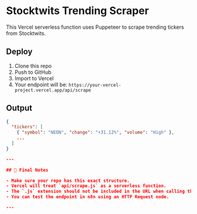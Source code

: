# Stocktwits Trending Scraper

This Vercel serverless function uses Puppeteer to scrape trending tickers from Stocktwits.

## Deploy

1. Clone this repo
2. Push to GitHub
3. Import to Vercel
4. Your endpoint will be: `https://your-vercel-project.vercel.app/api/scrape`

## Output

```json
{
  "tickers": [
    { "symbol": "NEON", "change": "+31.12%", "volume": "High" },
    ...
  ]
}

---

## 🧪 Final Notes

- Make sure your repo has this exact structure.
- Vercel will treat `api/scrape.js` as a serverless function.
- The `.js` extension should not be included in the URL when calling the endpoint.
- You can test the endpoint in n8n using an HTTP Request node.

---

